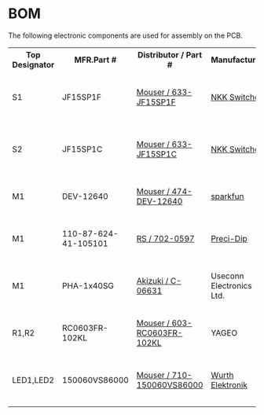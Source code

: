 <html lang="en">

<head>
	<meta charset="uft-8">
	<meta name="author" content="Masato Kubotera">
    <meta name="description" content="">
</head>

<body>
	<h1>BOM</h1>
        <p>
        The following electronic components are used for assembly on the PCB.
        <table>
                <tr>
                    <th>Top Designator</th>
                    <th>MFR.Part #</th>
                    <th>Distributor / Part #</th>
                    <th>Manufacturer</th>
                    <th>Part Detail</th>
                </tr>
                <tr>
                    <td>S1</td>
                    <td>JF15SP1F</td>
                    <td><a href="https://www.mouser.jp/ProductDetail/633-JF15SP1F">Mouser / 633-JF15SP1F</a></td>
                    <td><a href="https://www.nkkswitches.com/wp-content/themes/impress-blank/search/inc/part.php?part_no=JF15SP1F">NKK Switches</a></td>
                    <td>Tactile Switche Through-hole OFF-(ON) Green</td>
                </tr>
                <tr>
                    <td>S2</td>
                    <td>JF15SP1C</td>
                    <td><a href="https://www.mouser.jp/ProductDetail/633-JF15SP1C">Mouser / 633-JF15SP1C</a></td>
                    <td><a href="https://www.nkkswitches.com/wp-content/themes/impress-blank/search/inc/part.php?part_no=JF15SP1C">NKK Switches</a></td>
                    <td>Tactile Switche Through-hole OFF-(ON) Red</td>
                </tr>
                <tr>
                    <td>M1</td>
                    <td>DEV-12640</td>
                    <td><a href="https://www.mouser.jp/ProductDetail/474-DEV-12640">Mouser / 474-DEV-12640</a></td>
                    <td><a href="https://www.sparkfun.com/products/12640">sparkfun</a></td>
                    <td>Arduino Compatible Board with ATmega32U4</td>
                </tr>
                <tr>
                    <td>M1</td>
                    <td>110-87-624-41-105101</td>
                    <td><a href="https://jp.rs-online.com/web/p/dil-sockets/7020597">RS / 702-0597</a></td>
                    <td><a href="https://www.precidip.com/pview/110-PP-624-41-105101.html">Preci-Dip</a></td>
                    <td>Pin Header SMD 2.54mm Pitch 1A 10mΩ 150V</td>
                </tr>
                <tr>
                    <td>M1</td>
                    <td>PHA-1x40SG</td>
                    <td><a href="https://akizukidenshi.com/catalog/g/gC-06631/">Akizuki / C-06631</a></td>
                    <td>Useconn Electronics Ltd.</td>
                    <td>Pin Header Straight 2.54mm Pitch 2A 20mΩ 500V</td>
                </tr>
                <tr>
                    <td>R1,R2</td>
                    <td>RC0603FR-102KL</td>
                    <td><a href="https://www.mouser.jp/ProductDetail/603-RC0603FR-102KL/">Mouser / 603-RC0603FR-102KL</a></td>
                    <td>YAGEO</td>
                    <td>Thick Film Resistor SMD 2kΩ 1/10W ±1% 0603</td>
                </tr>
                <tr>
                    <td>LED1,LED2</td>
                    <td>150060VS86000</td>
                    <td><a href="https://www.mouser.jp/ProductDetail/710-150060VS86000">Mouser / 710-150060VS86000</a></td>
                    <td><a href="https://www.we-online.com/components/products/datasheet/150060VS86000.pdf">Wurth Elektronik</a></td>
                    <td>Pin Header Straight 2.54mm Pitch 2A 20mΩ 500V</td>
                </tr>
            </table>
        </p>
</body>
</html>
